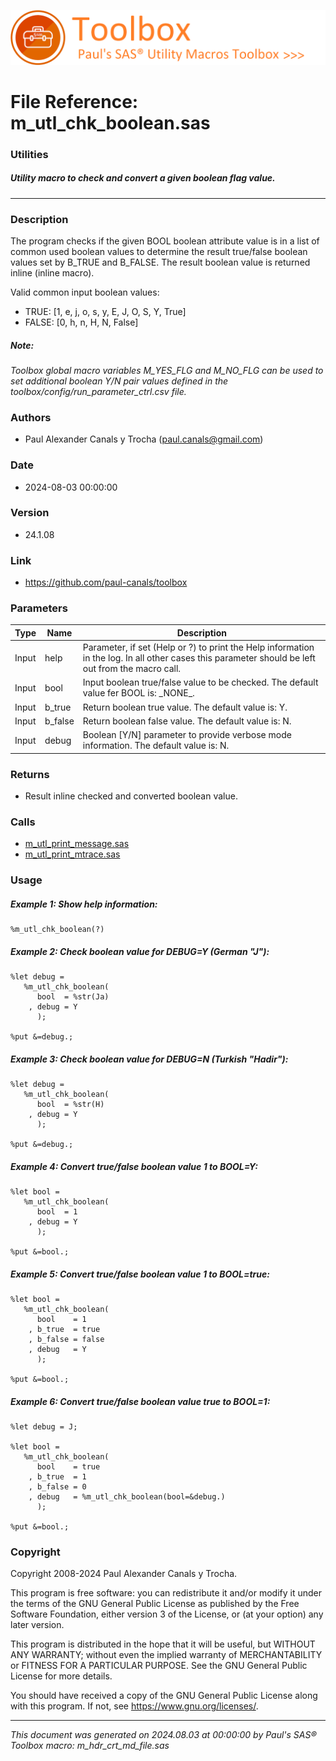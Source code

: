 ![../../misc/images/doc_banner.png](../../misc/images/doc_banner.png)
# 
# File Reference: m_utl_chk_boolean.sas

### Utilities

##### Utility macro to check and convert a given boolean flag value.

***

### Description
The program checks if the given BOOL boolean attribute value is in a list of common used boolean values to determine the result true/false boolean values set by B_TRUE and B_FALSE. The result boolean value is returned inline (inline macro).

 Valid common input boolean values:

- TRUE: [1, e, j, o, s, y, E, J, O, S, Y, True]
- FALSE: [0, h, n, H, N, False]



##### *Note:*
*Toolbox global macro variables M_YES_FLG and M_NO_FLG can be used to set additional boolean Y/N pair values defined in the toolbox/config/run_parameter_ctrl.csv file.*

### Authors
* Paul Alexander Canals y Trocha (paul.canals@gmail.com)

### Date
* 2024-08-03 00:00:00

### Version
* 24.1.08

### Link
* https://github.com/paul-canals/toolbox

### Parameters
| Type | Name | Description |
| ---- | ---- | ----------- |
| Input | help | Parameter, if set (Help or ?) to print the Help information in the log. In all other cases this parameter should be left out from the macro call. |
| Input | bool | Input boolean true/false value to be checked. The default value fer BOOL is: \_NONE\_. |
| Input | b_true | Return boolean true value. The default value is: Y. |
| Input | b_false | Return boolean false value. The default value is: N. |
| Input | debug | Boolean [Y/N] parameter to provide verbose mode information. The default value is: N. |

### Returns
* Result inline checked and converted boolean value.

### Calls
* [m_utl_print_message.sas](m_utl_print_message.md)
* [m_utl_print_mtrace.sas](m_utl_print_mtrace.md)

### Usage

##### Example 1: Show help information:
```sas
%m_utl_chk_boolean(?)
```

##### Example 2: Check boolean value for DEBUG=Y (German "J"):
```sas
%let debug =
   %m_utl_chk_boolean(
      bool  = %str(Ja)
    , debug = Y
      );

%put &=debug.;

```

##### Example 3: Check boolean value for DEBUG=N (Turkish "Hadir"):
```sas
%let debug =
   %m_utl_chk_boolean(
      bool  = %str(H)
    , debug = Y
      );

%put &=debug.;

```

##### Example 4: Convert true/false boolean value 1 to BOOL=Y:
```sas
%let bool =
   %m_utl_chk_boolean(
      bool  = 1
    , debug = Y
      );

%put &=bool.;

```

##### Example 5: Convert true/false boolean value 1 to BOOL=true:
```sas
%let bool =
   %m_utl_chk_boolean(
      bool    = 1
    , b_true  = true
    , b_false = false
    , debug   = Y
      );

%put &=bool.;

```

##### Example 6: Convert true/false boolean value true to BOOL=1:
```sas
%let debug = J;

%let bool =
   %m_utl_chk_boolean(
      bool    = true
    , b_true  = 1
    , b_false = 0
    , debug   = %m_utl_chk_boolean(bool=&debug.)
      );

%put &=bool.;

```

### Copyright
Copyright 2008-2024 Paul Alexander Canals y Trocha. 
 
This program is free software: you can redistribute it and/or modify 
it under the terms of the GNU General Public License as published by 
the Free Software Foundation, either version 3 of the License, or 
(at your option) any later version. 
 
This program is distributed in the hope that it will be useful, 
but WITHOUT ANY WARRANTY; without even the implied warranty of 
MERCHANTABILITY or FITNESS FOR A PARTICULAR PURPOSE. See the 
GNU General Public License for more details. 
 
You should have received a copy of the GNU General Public License 
along with this program. If not, see <https://www.gnu.org/licenses/>. 


***
*This document was generated on 2024.08.03 at 00:00:00 by Paul's SAS&reg; Toolbox macro: m_hdr_crt_md_file.sas*
